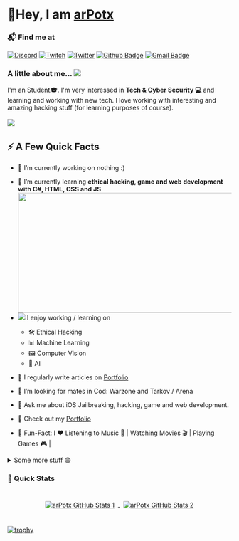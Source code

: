 <h1>🤙Hey, I am <a href="https://arpotx.github.io">arPotx</a></h1>
</h1>

### 📬 Find me at

[![Discord](https://img.shields.io/badge/Discord-%237289DA.svg?logo=discord&logoColor=white)](https://discord.gg/https://discord.gg/gsvrSnWZkW)
[![Twitch](https://img.shields.io/badge/Twitch-%239146FF.svg?logo=Twitch&logoColor=white)](https://twitch.tv/arPotx)
[![Twitter](https://img.shields.io/badge/Twitter-%231DA1F2.svg?logo=Twitter&logoColor=white)](https://twitter.com/arPotx) 
[![Github Badge](http://img.shields.io/badge/-Github-black?style=flat-square&logo=github&link=https://github.com/arPotx/)](https://github.com/arPotx/)
[![Gmail Badge](https://img.shields.io/badge/-Gmail-d14836?style=flat-square&logo=Gmail&logoColor=white&link=mailto:shark.info24@gmail.com)](mailto:shark.info24@gmail.com)

### A little about me... <img src="media.giphy.com/media/QDjpIL6oNCVZ4qzGs7/giphy.gif" width="60">

I'm an Student🎓. I'm very interessed in **Tech & Cyber Security 💻** and learning and working with new tech. I love working with interesting and amazing hacking stuff (for learning purposes of course).<br/><br/>
[![](https://visitcount.itsvg.in/api?id=arPotx&icon=7&color=1)](https://arpotx.github.io)

## ⚡️ A Few Quick Facts

- 🔭 I’m currently working on nothing :)
- 🌱 I’m currently learning **ethical hacking, game and web development with C#, HTML, CSS and JS**
  <img width="490" height="270" src="https://media.giphy.com/media/2IudUHdI075HL02Pkk/giphy.gif" align=right>

- <img src="https://media.giphy.com/media/QDjpIL6oNCVZ4qzGs7/giphy.gif" width="30"> I enjoy working / learning on
  - 🛠 Ethical Hacking
  - 📊 Machine Learning
  - 🖼  Computer Vision
  - 🤖 AI
- 📝 I regularly write articles on [Portfolio](https://arpotx.github.io)
- 🤔 I’m looking for mates in Cod: Warzone and Tarkov / Arena
- 💬 Ask me about iOS Jailbreaking, hacking, game and web development.
- 📙 Check out my [Portfolio](https://arpotx.github.io/)
- 🎉 Fun-Fact: I ❤️ Listening to Music 🚀 | Watching Movies 🎬 |  Playing Games 🎮 | 

<details>
  <summary>Some more stuff 😄</summary>
  
### 🖥️ My Setup
<img src="https://img.shields.io/badge/NZXT-555555.svg?&style=flat-square&logo=NZXT&logoColor=FFFFFF"> <img src="https://img.shields.io/badge/Windows-555555.svg?&style=flat-square&logo=windows&logoColor=0078D6"> <img src="https://img.shields.io/badge/Brave-555555.svg?&style=flat-square&logo=brave&logoColor=9F3130"> <img src="https://img.shields.io/badge/VS Code-555555?style=flat-square&logo=visual-studio-code&logoColor=007ACC"> <img src="img.shields.io/badge/VMware-555555.svg?&style=flat-square&logo=vmware&logoColor=29B6F6"> <img src="https://img.shields.io/badge/Spotify-555555.svg?&style=flat-square&logo=spotify&logoColor=1ED760">

### ⚙️ Some Tool and Tech I use

<code><img height="30" src="https://avatars0.githubusercontent.com/u/1525981?s=200&v=4"></code>
<code><img height="30" src="https://raw.githubusercontent.com/github/explore/80688e429a7d4ef2fca1e82350fe8e3517d3494d/topics/cpp/cpp.png"></code>
<code><img height="30" src="https://raw.githubusercontent.com/github/explore/80688e429a7d4ef2fca1e82350fe8e3517d3494d/topics/javascript/javascript.png"></code>
<code><img height="30" src="https://avatars3.githubusercontent.com/u/9950313?s=200&v=4"></code>
<code><img height="30" src="https://raw.githubusercontent.com/github/explore/80688e429a7d4ef2fca1e82350fe8e3517d3494d/topics/html/html.png"></code>
<code><img height="30" src="https://avatars1.githubusercontent.com/u/1517864?s=200&v=4"></code>
<code><img height="30" src="https://avatars3.githubusercontent.com/u/18133?s=200&v=4"></code>
<code><img height="30" src="https://raw.githubusercontent.com/github/explore/80688e429a7d4ef2fca1e82350fe8e3517d3494d/topics/raspberry-pi/raspberry-pi.png"></code>
<code><img height="30" src="https://avatars.githubusercontent.com/u/2352090?s=200&v=4"></code>
<code><img height="30" src="https://avatars2.githubusercontent.com/u/1728152?s=200&v=4"></code>

</details>

### 🚀 Quick Stats

<p align="center">
<br>

<a href="https://github.com/arPotx">
  <img align="center" style="margin:0.5rem" src="https://github-readme-stats.vercel.app/api/top-langs/?username=arPotx&title_color=ffffff&text_color=c9cacc&icon_color=4AB197&bg_color=1A2B34" alt="arPotx GitHub Stats 1" />
</a>

<a href="https://github.com/arPotx">
  <img align="center" style="margin:0.5rem" src="https://github-readme-stats.vercel.app/api?username=arPotx&show_icons=true&line_height=27&count_private=true&title_color=ffffff&text_color=c9cacc&icon_color=4AB097&bg_color=1A2B34" alt="arPotx GitHub Stats 2" />
</a>

<br>
<br>
</p>

[![trophy](https://github-profile-trophy.vercel.app/?username=arPotx&theme=onedark)](https://github.com/arPotx)
